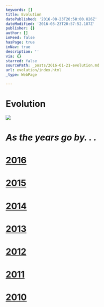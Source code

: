```yaml
---
keywords: []
title: Evolution
datePublished: '2016-08-23T20:58:00.826Z'
dateModified: '2016-08-23T20:57:52.187Z'
publisher: {}
author: []
inFeed: false
hasPage: true
inNav: true
description: ''
via: {}
starred: false
sourcePath: _posts/2016-01-21-evolution.md
url: evolution/index.html
_type: WebPage

---
```

# Evolution
![](https://s3-us-west-2.amazonaws.com/the-grid-img/p/d5eb2ebc17cc38ff7986534c9d669c5a7ebb4b77.jpg)

# _As the years go by. . ._

# [2016][0]

# [2015][1]

# [2014][2]

# [2013][3]

# [2012][4]

# [2011][5]

# [2010][6]

[0]: http://thecreationist.us/2016/
[1]: http://thecreationist.us/2015/
[2]: http://thecreationist.us/2014/
[3]: http://thecreationist.us/2013/
[4]: http://thecreationist.us/2012/
[5]: http://thecreationist.us/2011/
[6]: http://thecreationist.us/2010/